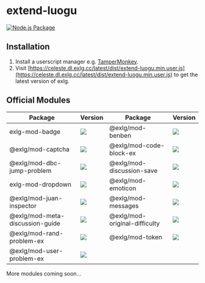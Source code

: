 # extend-luogu

[![Node.js Package](https://github.com/extend-luogu/extend-luogu/actions/workflows/npm-publish.yml/badge.svg?branch=main)](https://github.com/extend-luogu/extend-luogu/actions/workflows/npm-publish.yml)

## Installation

1. Install a userscript manager e.g. [TamperMonkey](https://www.tampermonkey.net/).
2. Visit [https://celeste.dl.exlg.cc/latest/dist/extend-luogu.min.user.js](https://celeste.dl.exlg.cc/latest/dist/extend-luogu.min.user.js) to get the latest version of exlg.

## Official Modules

| Package | Version | Package | Version |
|---------|---------|---------|---------|
| exlg-mod-badge | [![](https://img.shields.io/npm/v/exlg-mod-badge?style=flat-square)](https://www.npmjs.com/package/exlg-mod-badge) | @exlg/mod-benben | [![](https://img.shields.io/npm/v/@exlg/mod-benben?style=flat-square)](https://www.npmjs.com/package/@exlg/mod-benben) |
| @exlg/mod-captcha | [![](https://img.shields.io/npm/v/@exlg/mod-captcha?style=flat-square)](https://www.npmjs.com/package/@exlg/mod-captcha) | @exlg/mod-code-block-ex | [![](https://img.shields.io/npm/v/@exlg/mod-code-block-ex?style=flat-square)](https://www.npmjs.com/package/@exlg/mod-code-block-ex) |
| @exlg/mod-dbc-jump-problem | [![](https://img.shields.io/npm/v/@exlg/mod-dbc-jump-problem?style=flat-square)](https://www.npmjs.com/package/@exlg/mod-dbc-jump-problem) | @exlg/mod-discussion-save | [![](https://img.shields.io/npm/v/@exlg/mod-discussion-save?style=flat-square)](https://www.npmjs.com/package/@exlg/mod-discussion-save) |
| exlg-mod-dropdown | [![](https://img.shields.io/npm/v/exlg-mod-dropdown?style=flat-square)](https://www.npmjs.com/package/exlg-mod-dropdown) | @exlg/mod-emoticon | [![](https://img.shields.io/npm/v/@exlg/mod-emoticon?style=flat-square)](https://www.npmjs.com/package/@exlg/mod-emoticon) |
| @exlg/mod-juan-inspector | [![](https://img.shields.io/npm/v/@exlg/mod-juan-inspector?style=flat-square)](https://www.npmjs.com/package/@exlg/mod-juan-inspector) | @exlg/mod-messages | [![](https://img.shields.io/npm/v/@exlg/mod-messages?style=flat-square)](https://www.npmjs.com/package/@exlg/mod-messages) |
| @exlg/mod-meta-discussion-guide | [![](https://img.shields.io/npm/v/@exlg/mod-meta-discussion-guide?style=flat-square)](https://www.npmjs.com/package/@exlg/mod-meta-discussion-guide) | @exlg/mod-original-difficulty | [![](https://img.shields.io/npm/v/@exlg/mod-original-difficulty?style=flat-square)](https://www.npmjs.com/package/@exlg/mod-original-difficulty) |
| @exlg/mod-rand-problem-ex | [![](https://img.shields.io/npm/v/@exlg/mod-rand-problem-ex?style=flat-square)](https://www.npmjs.com/package/@exlg/mod-rand-problem-ex) | @exlg/mod-token | [![](https://img.shields.io/npm/v/@exlg/mod-token?style=flat-square)](https://www.npmjs.com/package/@exlg/mod-token) |
| @exlg/mod-user-problem-ex | [![](https://img.shields.io/npm/v/@exlg/mod-user-problem-ex?style=flat-square)](https://www.npmjs.com/package/@exlg/mod-mod-user-problem-ex) |

More modules coming soon...
